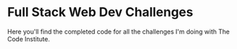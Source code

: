 # Full Stack Web Dev Challenges
Here you'll find the completed code for all the challenges I'm doing with The Code Institute.
